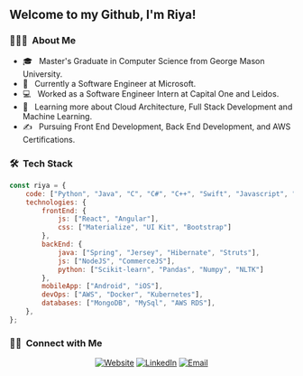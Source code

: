<h2> Welcome to my Github, I'm Riya!</h2>

<h3> 👨🏻‍💻 &nbsp;About Me </h3>

- 🎓 &nbsp; Master's Graduate in Computer Science from George Mason University.
- 💼 &nbsp; Currently a Software Engineer at Microsoft.
- 💻 &nbsp; Worked as a Software Engineer Intern at Capital One and Leidos.
- 🌱 &nbsp; Learning more about Cloud Architecture, Full Stack Development and Machine Learning.
- ✍️ &nbsp; Pursuing Front End Development, Back End Development, and AWS Certifications.

<h3> 🛠 &nbsp;Tech Stack</h3>

```javascript
const riya = {
    code: ["Python", "Java", "C", "C#", "C++", "Swift", "Javascript", "Typescript", "HTML", "CSS"],
    technologies: {
        frontEnd: {
            js: ["React", "Angular"],
            css: ["Materialize", "UI Kit", "Bootstrap"]
        },
        backEnd: {
            java: ["Spring", "Jersey", "Hibernate", "Struts"],
            js: ["NodeJS", "CommerceJS"],
            python: ["Scikit-learn", "Pandas", "Numpy", "NLTK"]
        },
        mobileApp: ["Android", "iOS"],
        devOps: ["AWS", "Docker", "Kubernetes"],
        databases: ["MongoDB", "MySql", "AWS RDS"],
    },
};
```

<h3> 🤝🏻 &nbsp;Connect with Me </h3>

<p align="center">
<a href="https://riyavas.github.io/"><img alt="Website" src="https://img.shields.io/badge/Website-riyavas.github.io-blue?style=flat-square&logo=google-chrome"></a>
<a href="https://www.linkedin.com/in/rvash/"><img alt="LinkedIn" src="https://img.shields.io/badge/LinkedIn-Riya%20Vashisht%20-blue?style=flat-square&logo=linkedin"></a>
<a href="mailto:rvashish@gmu.edu"><img alt="Email" src="https://img.shields.io/badge/Email-rvashish@gmu.edu-blue?style=flat-square&logo=gmail"></a>
</p>
